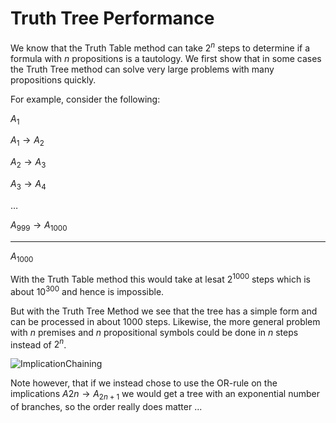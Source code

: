 # Truth Tree Performance
We know that the Truth Table method can take $2^n$ steps to determine if a formula with $n$ propositions is a tautology.
We first show that in some cases the Truth Tree method can solve very large problems with many propositions quickly.

For example, consider the following:

$A_1$

$A_1 \rightarrow A_2$

$A_2 \rightarrow A_3$

$A_3 \rightarrow A_4$

$\ldots$

$A_{999} \rightarrow A_{1000}$

_________

$A_{1000}$

With the Truth Table method this would take at lesat $2^{1000}$ steps which is about $10^{300}$ and hence
is impossible.

But with the Truth Tree Method we see that the tree has a simple form and can be processed in about $1000$ steps.
Likewise, the more general problem with $n$ premises and $n$ propositional symbols could be done in $n$ steps instead of $2^n$.

![ImplicationChaining](https://github.com/tjhickey724/discrete_math/blob/main/notes/propositional_calculus/TruthTreeForimplicationChain.jpg)

Note however, that if we instead chose to use the OR-rule on the implications $A{2n}\rightarrow A_{2n+1}$ we would
get a tree with an exponential number of branches, so the order really does matter ...


